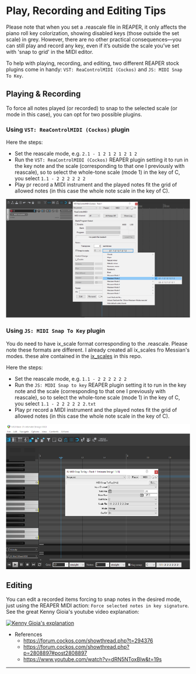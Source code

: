 # Play, Recording and Editing Tips

Please note that when you set a .reascale file in REAPER, it only affects the piano roll key colorization, showing disabled keys (those outside the set scale) in grey. However, there are no other practical consequences—you can still play and record any key, even if it’s outside the scale you’ve set with 'snap to grid' in the MIDI editor.

To help with playing, recording, and editing, two different REAPER stock plugins come in handy: `VST: ReaControlMIDI (Cockos)` and `JS: MIDI Snap To Key`.


## Playing & Recording 

To force all notes played (or recorded) to snap to the selected scale (or mode in this case), you can opt for two possible plugins.

### Using `VST: ReaControlMIDI (Cockos)` plugin

Here the steps:
- Set the reascale mode, e.g. `2.1 - 1 2 1 2 1 2 1 2`   
- Run the `VST: ReaControlMIDI (Cockos)` REAPER plugin setting it to run in the key note and the scale (corresponding to that one I previously with reascale), so to select the whole-tone scale (mode 1) in the key of C, you select `1.1 - 2 2 2 2 2 2`
- Play pr record a MIDI instrument and the played notes fit the grid of allowed notes (in this case the whole note scale in the key of C).

![](img/screenshot-reacontrolmidi.PNG)


### Using `JS: MIDI Snap To Key` plugin 

You do need to have ix_scale format corresponding to the .reascale. Please note these formats are different. I already created all ix_scales fro Messian's modes. these alre contained in the [ix_scales](ix_scales/) in this repo.

Here the steps:
- Set the reascale mode, e.g. `1.1 - 2 2 2 2 2 2`   
- Run the `JS: MIDI Snap to key` REAPER plugin setting it to run in the key note and the scale (corresponding to that one I previously with reascale), so to select the whole-tone scale (mode 1) in the key of C, you select `1.1 - 2 2 2 2 2 2.txt`
- Play pr record a MIDI instrument and the played notes fit the grid of allowed notes (in this case the whole note scale in the key of C).

![](img/js_midi_snap_to_key.png)


## Editing

You can edit a recorded items forcing to snap notes in the desired mode, just using the REAPER MIDI action: `Force selected notes in key signature`. See the great Kenny Gioia's youtube video explanation:

[![Kenny Gioia's explanation](https://img.youtube.com/vi/dRN5NToxBlw/0.jpg)](https://www.youtube.com/watch?v=dRN5NToxBlw)

- References  
  - https://forum.cockos.com/showthread.php?t=294376
  - https://forum.cockos.com/showthread.php?p=2808897#post2808897
  - https://www.youtube.com/watch?v=dRN5NToxBlw&t=19s 

---
